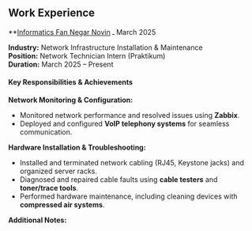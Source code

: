 
## Work Experience

**[Informatics Fan Negar Novin](http://fannegar.net) ـ March 2025

**Industry:** Network Infrastructure Installation & Maintenance  
**Position:** Network Technician Intern (Praktikum)  
**Duration:** March 2025 – Present  


#### **Key Responsibilities & Achievements**  
**Network Monitoring & Configuration:**  
- Monitored network performance and resolved issues using **Zabbix**.  
- Deployed and configured **VoIP telephony systems** for seamless communication.  

**Hardware Installation & Troubleshooting:**  
- Installed and terminated network cabling (RJ45, Keystone jacks) and organized server racks.  
- Diagnosed and repaired cable faults using **cable testers** and **toner/trace tools**.  
- Performed hardware maintenance, including cleaning devices with **compressed air systems**.  

**Additional Notes:**  